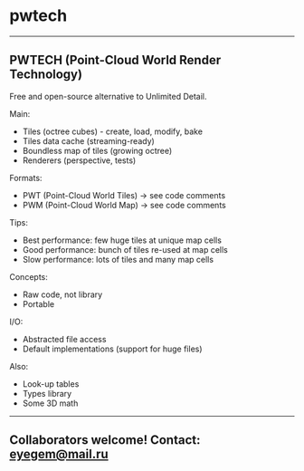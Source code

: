 # pwtech
----------------------------------------------------------------
 PWTECH (Point-Cloud World Render Technology)
----------------------------------------------------------------

  Free and open-source alternative to Unlimited Detail.

 Main:
   + Tiles (octree cubes) - create, load, modify, bake
   + Tiles data cache (streaming-ready)
   + Boundless map of tiles (growing octree)
   + Renderers (perspective, tests)

 Formats:
   + PWT (Point-Cloud World Tiles) -> see code comments
   + PWM (Point-Cloud World Map)   -> see code comments

 Tips:
   + Best performance: few huge tiles at unique map cells
   + Good performance: bunch of tiles re-used at map cells
   + Slow performance: lots of tiles and many map cells

 Concepts:
   + Raw code, not library
   + Portable

 I/O:
   + Abstracted file access
   + Default implementations (support for huge files)

 Also:
   + Look-up tables
   + Types library
   + Some 3D math

----------------------------------------------------------------
 Collaborators welcome! Contact: eyegem@mail.ru
----------------------------------------------------------------
